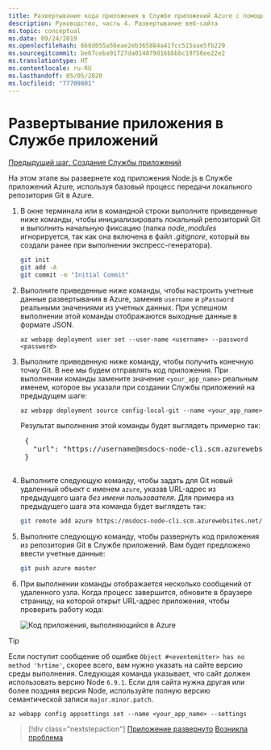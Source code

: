 ```yaml
---
title: Развертывание кода приложения в Службе приложений Azure с помощью Azure CLI
description: Руководство, часть 4. Развертывание веб-сайта
ms.topic: conceptual
ms.date: 09/24/2019
ms.openlocfilehash: 668d055a56eae2eb365884a41fcc515aae5fb229
ms.sourcegitcommit: be67ceba91727da014879d16bbbbc19756ee22e2
ms.translationtype: HT
ms.contentlocale: ru-RU
ms.lasthandoff: 05/05/2020
ms.locfileid: "77709801"
---
```

# <a name="deploy-the-app-to-app-service"></a>Развертывание приложения в Службе приложений

[Предыдущий шаг. Создание Службы приложений](tutorial-vscode-azure-cli-node-03.md)

На этом этапе вы развернете код приложения Node.js в Службе приложений Azure, используя базовый процесс передачи локального репозитория Git в Azure.

1. В окне терминала или в командной строки выполните приведенные ниже команды, чтобы инициализировать локальный репозиторий Git и выполнить начальную фиксацию (папка *node_modules* игнорируется, так как она включена в файл *.gitignore*, который вы создали ранее при выполнении экспресс-генератора).

    ```bash
    git init
    git add -A
    git commit -m "Initial Commit"
    ```

1. Выполните приведенные ниже команды, чтобы настроить учетные данные развертывания в Azure, заменив `username` и `pPassword` реальными значениями из учетных данных. При успешном выполнении этой команды отображаются выходные данные в формате JSON.

    ```azurecli
    az webapp deployment user set --user-name <username> --password <password>
    ```

1. Выполните приведенную ниже команду, чтобы получить конечную точку Git. В нее мы будем отправлять код приложения. При выполнении команды замените значение `<your_app_name>` реальным именем, которое вы указали при создании Службы приложений на предыдущем шаге:

    ```azurecli
    az webapp deployment source config-local-git --name <your_app_name>
    ```

    Результат выполнения этой команды будет выглядеть примерно так:

    <pre>
    {
      "url": "https://username@msdocs-node-cli.scm.azurewebsites.net/msdocs-node-cli.git"
    }
    </pre>

1. Выполните следующую команду, чтобы задать для Git новый удаленный объект с именем `azure`, указав URL-адрес из предыдущего шага *без имени пользователя*. Для примера из предыдущего шага эта команда будет выглядеть так:

    ```bash
    git remote add azure https://msdocs-node-cli.scm.azurewebsites.net/msdocs-node-cli.git
    ```

1. Выполните следующую команду, чтобы развернуть код приложения из репозитория Git в Службе приложений. Вам будет предложено ввести учетные данные:

    ```bash
    git push azure master
    ```

1. При выполнении команды отображается несколько сообщений от удаленного узла. Когда процесс завершится, обновите в браузере страницу, на которой открыт URL-адрес приложения, чтобы проверить работу кода:

    ![Код приложения, выполняющийся в Azure](media/azure-cli/remote-app.png)

> [!TIP]
> Если поступит сообщение об ошибке `Object #<eventemitter> has no method 'hrtime'`, скорее всего, вам нужно указать на сайте версию среды выполнения. Следующая команда указывает, что сайт должен использовать версию Node `6.9.1`. Если для сайта нужна другая или более поздняя версия Node, используйте полную версию семантической записи `major.minor.patch`.
>
> ```azurecli
> az webapp config appsettings set --name <your_app_name> --settings
> ```

> [!div class="nextstepaction"]
> [Приложение развернуто](tutorial-vscode-azure-cli-node-05.md) [Возникла проблема](https://www.research.net/r/PWZWZ52?tutorial=node-deployment&step=deploy-website)
